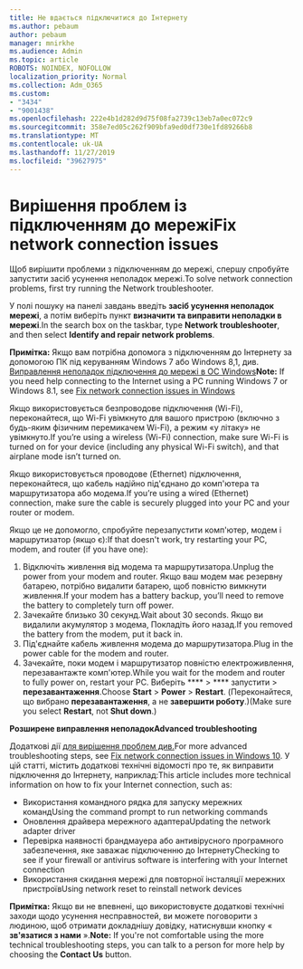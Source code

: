 ```yaml
---
title: Не вдається підключитися до Інтернету
ms.author: pebaum
author: pebaum
manager: mnirkhe
ms.audience: Admin
ms.topic: article
ROBOTS: NOINDEX, NOFOLLOW
localization_priority: Normal
ms.collection: Adm_O365
ms.custom:
- "3434"
- "9001438"
ms.openlocfilehash: 222e4b1d282d9d75f08fa2739c13eb7a0ec072c9
ms.sourcegitcommit: 358e7ed05c262f909bfa9ed0df730e1fd89266b8
ms.translationtype: MT
ms.contentlocale: uk-UA
ms.lasthandoff: 11/27/2019
ms.locfileid: "39627975"
---
```

# <a name="fix-network-connection-issues"></a><span data-ttu-id="11797-102">Вирішення проблем із підключенням до мережі</span><span class="sxs-lookup"><span data-stu-id="11797-102">Fix network connection issues</span></span>

<span data-ttu-id="11797-103">Щоб вирішити проблеми з підключенням до мережі, спершу спробуйте запустити засіб усунення неполадок мережі.</span><span class="sxs-lookup"><span data-stu-id="11797-103">To solve network connection problems, first try running the Network troubleshooter.</span></span> 

<span data-ttu-id="11797-104">У полі пошуку на панелі завдань введіть **засіб усунення неполадок мережі**, а потім виберіть пункт **визначити та виправити неполадки в мережі**.</span><span class="sxs-lookup"><span data-stu-id="11797-104">In the search box on the taskbar, type **Network troubleshooter**, and then select **Identify and repair network problems**.</span></span>

<span data-ttu-id="11797-105">**Примітка:** Якщо вам потрібна допомога з підключенням до Інтернету за допомогою ПК під керуванням Windows 7 або Windows 8,1, див. [Виправлення неполадок підключення до мережі в ОС Windows](https://support.microsoft.com/help/15287)</span><span class="sxs-lookup"><span data-stu-id="11797-105">**Note:** If you need help connecting to the Internet using a PC running Windows 7 or Windows 8.1, see [Fix network connection issues in Windows](https://support.microsoft.com/help/15287)</span></span> 

<span data-ttu-id="11797-106">Якщо використовується безпроводове підключення (Wi-Fi), переконайтеся, що Wi-Fi увімкнуто для вашого пристрою (включно з будь-яким фізичним перемикачем Wi-Fi), а режим «у літаку» не увімкнуто.</span><span class="sxs-lookup"><span data-stu-id="11797-106">If you’re using a wireless (Wi-Fi) connection, make sure Wi-Fi is turned on for your device (including any physical Wi-Fi switch), and that airplane mode isn’t turned on.</span></span>

<span data-ttu-id="11797-107">Якщо використовується проводове (Ethernet) підключення, переконайтеся, що кабель надійно під'єднано до комп'ютера та маршрутизатора або модема.</span><span class="sxs-lookup"><span data-stu-id="11797-107">If you’re using a wired (Ethernet) connection, make sure the cable is securely plugged into your PC and your router or modem.</span></span>

<span data-ttu-id="11797-108">Якщо це не допомогло, спробуйте перезапустити комп'ютер, модем і маршрутизатор (якщо є):</span><span class="sxs-lookup"><span data-stu-id="11797-108">If that doesn't work, try restarting your PC, modem, and router (if you have one):</span></span>

1. <span data-ttu-id="11797-109">Відключіть живлення від модема та маршрутизатора.</span><span class="sxs-lookup"><span data-stu-id="11797-109">Unplug the power from your modem and router.</span></span> <span data-ttu-id="11797-110">Якщо ваш модем має резервну батарею, потрібно видалити батарею, щоб повністю вимкнути живлення.</span><span class="sxs-lookup"><span data-stu-id="11797-110">If your modem has a battery backup, you’ll need to remove the battery to completely turn off power.</span></span>
2. <span data-ttu-id="11797-111">Зачекайте близько 30 секунд.</span><span class="sxs-lookup"><span data-stu-id="11797-111">Wait about 30 seconds.</span></span> <span data-ttu-id="11797-112">Якщо ви видалили акумулятор з модема, Покладіть його назад.</span><span class="sxs-lookup"><span data-stu-id="11797-112">If you removed the battery from the modem, put it back in.</span></span>
3. <span data-ttu-id="11797-113">Під'єднайте кабель живлення модема до маршрутизатора.</span><span class="sxs-lookup"><span data-stu-id="11797-113">Plug in the power cable for the modem and router.</span></span>
4. <span data-ttu-id="11797-114">Зачекайте, поки модем і маршрутизатор повністю електроживлення, перезавантажте комп'ютер.</span><span class="sxs-lookup"><span data-stu-id="11797-114">While you wait for the modem and router to fully power on, restart your PC.</span></span> <span data-ttu-id="11797-115">Виберіть \*\*\*\* > \*\*\*\* запустити > **перезавантаження**.</span><span class="sxs-lookup"><span data-stu-id="11797-115">Choose **Start** > **Power** > **Restart**.</span></span> <span data-ttu-id="11797-116">(Переконайтеся, що вибрано **перезавантаження**, а не **завершити роботу**.)</span><span class="sxs-lookup"><span data-stu-id="11797-116">(Make sure you select **Restart**, not **Shut down**.)</span></span>

<span data-ttu-id="11797-117">**Розширене виправлення неполадок**</span><span class="sxs-lookup"><span data-stu-id="11797-117">**Advanced troubleshooting**</span></span>

<span data-ttu-id="11797-118">Додаткові дії [для вирішення проблем див.](https://support.microsoft.com/help/10741?ocid=SMC10741%2F)</span><span class="sxs-lookup"><span data-stu-id="11797-118">For more advanced troubleshooting steps, see [Fix network connection issues in Windows 10](https://support.microsoft.com/help/10741?ocid=SMC10741%2F).</span></span> <span data-ttu-id="11797-119">У цій статті, містить додаткові технічні відомості про те, як виправити підключення до Інтернету, наприклад:</span><span class="sxs-lookup"><span data-stu-id="11797-119">This article includes more technical information on how to fix your Internet connection, such as:</span></span>

- <span data-ttu-id="11797-120">Використання командного рядка для запуску мережних команд</span><span class="sxs-lookup"><span data-stu-id="11797-120">Using the command prompt to run networking commands</span></span>
- <span data-ttu-id="11797-121">Оновлення драйвера мережного адаптера</span><span class="sxs-lookup"><span data-stu-id="11797-121">Updating the network adapter driver</span></span>
- <span data-ttu-id="11797-122">Перевірка наявності брандмауера або антивірусного програмного забезпечення, яке заважає підключенню до Інтернету</span><span class="sxs-lookup"><span data-stu-id="11797-122">Checking to see if your firewall or antivirus software is interfering with your Internet connection</span></span>
- <span data-ttu-id="11797-123">Використання скидання мережі для повторної інсталяції мережних пристроїв</span><span class="sxs-lookup"><span data-stu-id="11797-123">Using network reset to reinstall network devices</span></span>

<span data-ttu-id="11797-124">**Примітка:** Якщо ви не впевнені, що використовуєте додаткові технічні заходи щодо усунення несправностей, ви можете поговорити з людиною, щоб отримати докладнішу довідку, натиснувши кнопку « **зв'язатися з нами** ».</span><span class="sxs-lookup"><span data-stu-id="11797-124">**Note:** If you're not comfortable using the more technical troubleshooting steps, you can talk to a person for more help by choosing the **Contact Us** button.</span></span>